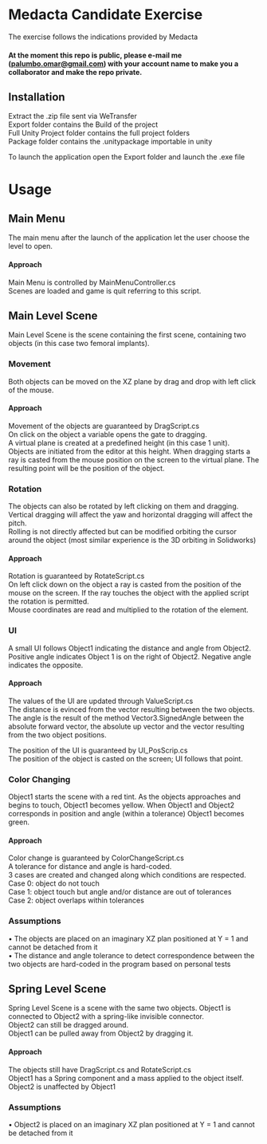 # Medacta Candidate Exercise
The exercise follows the indications provided by Medacta  
#### At the moment this repo is public, please e-mail me (palumbo.omar@gmail.com) with your account name to make you a collaborator and make the repo private.
## Installation
Extract the .zip file sent via WeTransfer  
Export folder contains the Build of the project  
Full Unity Project folder contains the full project folders  
Package folder contains the .unitypackage importable in unity  

To launch the application open the Export folder and launch the .exe file
# Usage
## Main Menu
The main menu after the launch of the application let the user choose the level to open.
#### Approach
Main Menu is controlled by MainMenuController.cs  
Scenes are loaded and game is quit referring to this script.

## Main Level Scene
Main Level Scene is the scene containing the first scene, containing two objects (in this case two femoral implants).
### Movement
Both objects can be moved on the XZ plane by drag and drop with left click of the mouse.
#### Approach
Movement of the objects are guaranteed by DragScript.cs  
On click on the object a variable opens the gate to dragging.  
A virtual plane is created at a predefined height (in this case 1 unit).  
Objects are initiated from the editor at this height. When dragging starts a ray is casted from the mouse position on the screen to the virtual plane. The resulting point will be the position of the object.
### Rotation
The objects can also be rotated by left clicking on them and dragging.  
Vertical dragging will affect the yaw and horizontal dragging will affect the pitch.  
Rolling is not directly affected but can be modified orbiting the cursor around the object (most similar experience is the 3D orbiting in Solidworks)
#### Approach
Rotation is guaranteed by RotateScript.cs  
On left click down on the object a ray is casted from the position of the mouse on the screen. If the ray touches the object with the applied script the rotation is permitted.  
Mouse coordinates are read and multiplied to the rotation of the element.
### UI
A small UI follows Object1 indicating the distance and angle from Object2. Positive angle indicates Object 1 is on the right of Object2. Negative angle indicates the opposite.
#### Approach
The values of the UI are updated through ValueScript.cs  
The distance is evinced from the vector resulting between the two objects.  
The angle is the result of the method Vector3.SignedAngle between the absolute forward vector, the absolute up vector and the vector resulting from the two object positions.

The position of the UI is guaranteed by UI_PosScrip.cs  
The position of the object is casted on the screen; UI follows that point.
### Color Changing
Object1 starts the scene with a red tint. As the objects approaches and begins to touch, Object1 becomes yellow. When Object1 and Object2 corresponds in position and angle (within a tolerance) Object1 becomes green.
#### Approach
Color change is guaranteed by ColorChangeScript.cs  
A tolerance for distance and angle is hard-coded.  
3 cases are created and changed along which conditions are respected.  
Case 0: object do not touch  
Case 1: object touch but angle and/or distance are out of tolerances  
Case 2: object overlaps within tolerances  
### Assumptions
• The objects are placed on an imaginary XZ plan positioned at Y = 1 and cannot be detached from it  
• The distance and angle tolerance to detect correspondence between the two objects are hard-coded in the program based on personal tests
## Spring Level Scene
Spring Level Scene is a scene with the same two objects. Object1 is connected to Object2 with a spring-like invisible connector.  
Object2 can still be dragged around.  
Object1 can be pulled away from Object2 by dragging it.  
#### Approach
The objects still have DragScript.cs and RotateScript.cs  
Object1 has a Spring component and a mass applied to the object itself.  
Object2 is unaffected by Object1  

### Assumptions
• Object2 is placed on an imaginary XZ plan positioned at Y = 1 and cannot be detached from it

